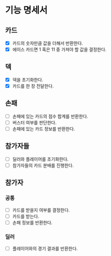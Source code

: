 # 기능 명세서

## 카드

- [x] 카드의 숫자만큼 값을 더해서 반환한다.
- [x] 에이스 카드면 1 혹은 11 중 가져야 할 값을 결정한다.

## 덱

- [x] 덱을 초기화한다.
- [x] 카드를 한 장 전달한다.

## 손패

- [ ] 손패에 있는 카드의 점수 합계를 반환한다.
- [ ] 버스터 여부를 판단한다.
- [ ] 손패에 있는 카드 정보를 반환한다.

## 참가자들

- [ ] 딜러와 플레이어를 초기화한다.
- [ ] 참가자들의 카드 분배를 진행한다.

## 참가자

### 공통

- [ ] 카드를 받을지 여부를 결정한다.
- [ ] 카드를 받는다.
- [ ] 손패 정보를 반환한다.

### 딜러

- [ ] 플레이어와의 경기 결과를 반환한다.
